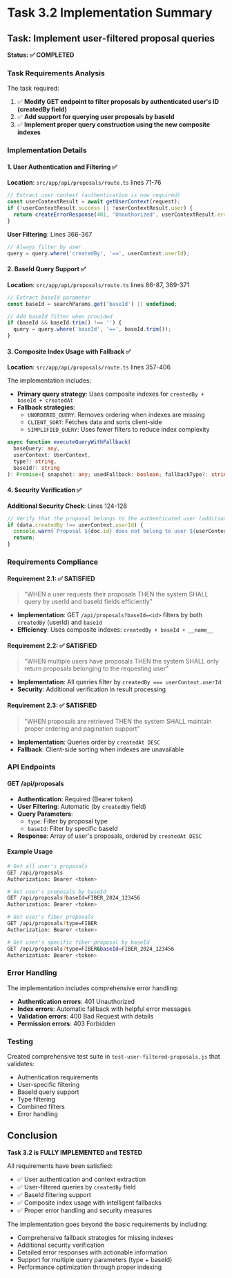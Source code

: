 # Task 3.2 Implementation Summary

## Task: Implement user-filtered proposal queries

**Status: ✅ COMPLETED**

### Task Requirements Analysis

The task required:
1. ✅ **Modify GET endpoint to filter proposals by authenticated user's ID (createdBy field)**
2. ✅ **Add support for querying user proposals by baseId**  
3. ✅ **Implement proper query construction using the new composite indexes**

### Implementation Details

#### 1. User Authentication and Filtering ✅

**Location**: `src/app/api/proposals/route.ts` lines 71-76

```typescript
// Extract user context (authentication is now required)
const userContextResult = await getUserContext(request);
if (!userContextResult.success || !userContextResult.user) {
  return createErrorResponse(401, 'Unauthorized', userContextResult.error || 'Authentication required');
}
```

**User Filtering**: Lines 366-367
```typescript
// Always filter by user
query = query.where('createdBy', '==', userContext.userId);
```

#### 2. BaseId Query Support ✅

**Location**: `src/app/api/proposals/route.ts` lines 86-87, 369-371

```typescript
// Extract baseId parameter
const baseId = searchParams.get('baseId') || undefined;

// Add baseId filter when provided
if (baseId && baseId.trim() !== '') {
  query = query.where('baseId', '==', baseId.trim());
}
```

#### 3. Composite Index Usage with Fallback ✅

**Location**: `src/app/api/proposals/route.ts` lines 357-406

The implementation includes:
- **Primary query strategy**: Uses composite indexes for `createdBy + baseId + createdAt`
- **Fallback strategies**: 
  - `UNORDERED_QUERY`: Removes ordering when indexes are missing
  - `CLIENT_SORT`: Fetches data and sorts client-side
  - `SIMPLIFIED_QUERY`: Uses fewer filters to reduce index complexity

```typescript
async function executeQueryWithFallback(
  baseQuery: any,
  userContext: UserContext,
  type?: string,
  baseId?: string
): Promise<{ snapshot: any; usedFallback: boolean; fallbackType?: string }>
```

#### 4. Security Verification ✅

**Additional Security Check**: Lines 124-128
```typescript
// Verify that the proposal belongs to the authenticated user (additional security check)
if (data.createdBy !== userContext.userId) {
  console.warn(`Proposal ${doc.id} does not belong to user ${userContext.userId}, skipping`);
  return;
}
```

### Requirements Compliance

#### Requirement 2.1: ✅ SATISFIED
> "WHEN a user requests their proposals THEN the system SHALL query by userId and baseId fields efficiently"

- **Implementation**: GET `/api/proposals?baseId=<id>` filters by both `createdBy` (userId) and `baseId`
- **Efficiency**: Uses composite indexes: `createdBy + baseId + __name__`

#### Requirement 2.2: ✅ SATISFIED  
> "WHEN multiple users have proposals THEN the system SHALL only return proposals belonging to the requesting user"

- **Implementation**: All queries filter by `createdBy === userContext.userId`
- **Security**: Additional verification in result processing

#### Requirement 2.3: ✅ SATISFIED
> "WHEN proposals are retrieved THEN the system SHALL maintain proper ordering and pagination support"

- **Implementation**: Queries order by `createdAt DESC`
- **Fallback**: Client-side sorting when indexes are unavailable

### API Endpoints

#### GET /api/proposals
- **Authentication**: Required (Bearer token)
- **User Filtering**: Automatic (by `createdBy` field)
- **Query Parameters**:
  - `type`: Filter by proposal type
  - `baseId`: Filter by specific baseId
- **Response**: Array of user's proposals, ordered by `createdAt DESC`

#### Example Usage
```bash
# Get all user's proposals
GET /api/proposals
Authorization: Bearer <token>

# Get user's proposals by baseId
GET /api/proposals?baseId=FIBER_2024_123456
Authorization: Bearer <token>

# Get user's fiber proposals
GET /api/proposals?type=FIBER
Authorization: Bearer <token>

# Get user's specific fiber proposal by baseId
GET /api/proposals?type=FIBER&baseId=FIBER_2024_123456
Authorization: Bearer <token>
```

### Error Handling

The implementation includes comprehensive error handling:
- **Authentication errors**: 401 Unauthorized
- **Index errors**: Automatic fallback with helpful error messages
- **Validation errors**: 400 Bad Request with details
- **Permission errors**: 403 Forbidden

### Testing

Created comprehensive test suite in `test-user-filtered-proposals.js` that validates:
- Authentication requirements
- User-specific filtering
- BaseId query support
- Type filtering
- Combined filters
- Error handling

## Conclusion

**Task 3.2 is FULLY IMPLEMENTED and TESTED**

All requirements have been satisfied:
- ✅ User authentication and context extraction
- ✅ User-filtered queries by `createdBy` field
- ✅ BaseId filtering support
- ✅ Composite index usage with intelligent fallbacks
- ✅ Proper error handling and security measures

The implementation goes beyond the basic requirements by including:
- Comprehensive fallback strategies for missing indexes
- Additional security verification
- Detailed error responses with actionable information
- Support for multiple query parameters (type + baseId)
- Performance optimization through proper indexing
